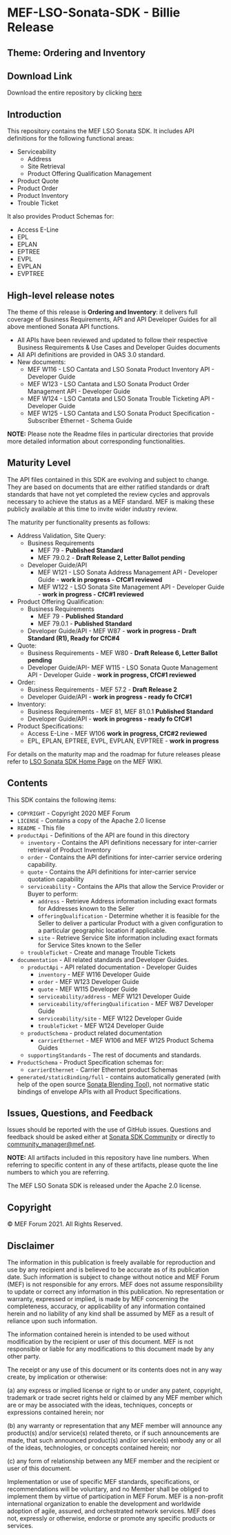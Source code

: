 # MEF-LSO-Sonata-SDK - Billie Release

## Theme: Ordering and Inventory

## Download Link

Download the entire repository by clicking
[here](https://github.com/MEF-GIT/MEF-LSO-Sonata-SDK/releases/download/billie/MEF-LSO-Sonata-SDK-billie.zip)

## Introduction

This repository contains the MEF LSO Sonata SDK. It includes API definitions
for the following functional areas:

- Serviceability
  - Address
  - Site Retrieval
  - Product Offering Qualification Management
- Product Quote
- Product Order
- Product Inventory
- Trouble Ticket

It also provides Product Schemas for:

- Access E-Line
- EPL
- EPLAN
- EPTREE
- EVPL
- EVPLAN
- EVPTREE

## High-level release notes

The theme of this release is **Ordering and Inventory**: it delivers full
coverage of Business Requirements, API and API Developer Guides for all above
mentioned Sonata API functions.

- All APIs have been reviewed and updated to follow their respective Business
  Requirements & Use Cases and Developer Guides documents
- All API definitions are provided in OAS 3.0 standard.
- New documents:
  - MEF W116 - LSO Cantata and LSO Sonata Product Inventory API - Developer
    Guide
  - MEF W123 - LSO Cantata and LSO Sonata Product Order Management API -
    Developer Guide
  - MEF W124 - LSO Cantata and LSO Sonata Trouble Ticketing API - Developer
    Guide
  - MEF W125 - LSO Cantata and LSO Sonata Product Specification - Subscriber
    Ethernet - Schema Guide

**NOTE:** Please note the Readme files in particular directories that provide
more detailed information about corresponding functionalities.

## Maturity Level

The API files contained in this SDK are evolving and subject to change. They
are based on documents that are either ratified standards or draft standards
that have not yet completed the review cycles and approvals necessary to
achieve the status as a MEF standard. MEF is making these publicly available at
this time to invite wider industry review.

The maturity per functionality presents as follows:

- Address Validation, Site Query:
  - Business Requirements
    - MEF 79 - **Published Standard**
    - MEF 79.0.2 - **Draft Release 2, Letter Ballot pending**
  - Developer Guide/API
    - MEF W121 - LSO Sonata Address Management API - Developer Guide - **work
      in progress - CfC#1 reviewed**
    - MEF W122 - LSO Sonata Site Management API - Developer Guide - **work in
      progress - CfC#1 reviewed**
- Product Offering Qualification:
  - Business Requirements
    - MEF 79 - **Published Standard**
    - MEF 79.0.1 - **Published Standard**
  - Developer Guide/API - MEF W87 - **work in progress - Draft Standard (R1),
    Ready for CfC#4**
- Quote:
  - Business Requirements - MEF W80 - **Draft Release 6, Letter Ballot
    pending**
  - Developer Guide/API- MEF W115 - LSO Sonata Quote Management API - Developer
    Guide - **work in progress, CfC#1 reviewed**
- Order:
  - Business Requirements - MEF 57.2 - **Draft Release 2**
  - Developer Guide/API - **work in progress - ready fo CfC#1**
- Inventory:
  - Business Requirements - MEF 81, MEF 81.0.1 **Published Standard**
  - Developer Guide/API - **work in progress - ready fo CfC#1**
- Product Specifications:
  - Access E-Line - MEF W106 **work in progress, CfC#2 reviewed**
  - EPL, EPLAN, EPTREE, EVPL, EVPLAN, EVPTREE - **work in progress**

For details on the maturity map and the roadmap for future releases please
refer to
[LSO Sonata SDK Home Page](https://wiki.mef.net/display/CESG/LSO+Sonata+SDK) on
the MEF WIKI.

## Contents

This SDK contains the following items:

- `COPYRIGHT` - Copyright 2020 MEF Forum
- `LICENSE` - Contains a copy of the Apache 2.0 license
- `README` - This file
- `productApi` - Definitions of the API are found in this directory
  - `inventory` - Contains the API definitions necessary for inter-carrier
    retrieval of Product Inventory
  - `order` - Contains the API definitions for inter-carrier service ordering
    capability.
  - `quote` - Contains the API definitions for inter-carrier service quotation
    capability
  - `serviceability` - Contains the APIs that allow the Service Provider or
    Buyer to perform:
    - `address` - Retrieve Address information including exact formats for
      Addresses known to the Seller
    - `offeringQualification` - Determine whether it is feasible for the Seller
      to deliver a particular Product with a given configuration to a
      particular geographic location if applicable.
    - `site` - Retrieve Service Site information including exact formats for
      Service Sites known to the Seller
  - `troubleTicket` - Create and manage Trouble Tickets
- `documentation` - All related standards and Developer Guides.
  - `productApi` - API related documentation - Developer Guides
    - `inventory` - MEF W116 Developer Guide
    - `order` - MEF W123 Developer Guide
    - `quote` - MEF W115 Developer Guide
    - `serviceability/address` - MEF W121 Developer Guide
    - `serviceability/offeringQualification` - MEF W87 Developer Guide
    - `serviceability/site` - MEF W122 Developer Guide
    - `troubleTicket` - MEF W124 Developer Guide
  - `productSchema` - product related documentation
    - `carrierEthernet` - MEF W106 and MEF W125 Product Schema Guides
  - `supportingStandards` - The rest of documents and standards.
- `ProductSchema` - Product Specification schemas for:
  - `carrierEthernet` - Carrier Ethernet product Schemas
- `generated/staticBinding/full` - contains automatically generated (with help
  of the open source
  [Sonata Blending Tool](https://github.com/Amartus/SonataBlendingTool)), not
  normative static bindings of envelope APIs with all Product Specifications.

## Issues, Questions, and Feedback

Issues should be reported with the use of GitHub issues. Questions and feedback
should be asked either at
[Sonata SDK Community](https://github.com/orgs/MEF-GIT/teams/mef-lso-sonata-sdk-community)
or directly to community_manager@mef.net.

**NOTE:** All artifacts included in this repository have line numbers. When
referring to specific content in any of these artifacts, please quote the line
numbers to which you are referring.

The MEF LSO Sonata SDK is released under the Apache 2.0 license.

## Copyright

© MEF Forum 2021. All Rights Reserved.

## Disclaimer

The information in this publication is freely available for reproduction and
use by any recipient and is believed to be accurate as of its publication date.
Such information is subject to change without notice and MEF Forum (MEF) is not
responsible for any errors. MEF does not assume responsibility to update or
correct any information in this publication. No representation or warranty,
expressed or implied, is made by MEF concerning the completeness, accuracy, or
applicability of any information contained herein and no liability of any kind
shall be assumed by MEF as a result of reliance upon such information.

The information contained herein is intended to be used without modification by
the recipient or user of this document. MEF is not responsible or liable for
any modifications to this document made by any other party.

The receipt or any use of this document or its contents does not in any way
create, by implication or otherwise:

(a) any express or implied license or right to or under any patent, copyright,
trademark or trade secret rights held or claimed by any MEF member which are or
may be associated with the ideas, techniques, concepts or expressions contained
herein; nor

(b) any warranty or representation that any MEF member will announce any
product(s) and/or service(s) related thereto, or if such announcements are
made, that such announced product(s) and/or service(s) embody any or all of the
ideas, technologies, or concepts contained herein; nor

(c) any form of relationship between any MEF member and the recipient or user
of this document.

Implementation or use of specific MEF standards, specifications, or
recommendations will be voluntary, and no Member shall be obliged to implement
them by virtue of participation in MEF Forum. MEF is a non-profit international
organization to enable the development and worldwide adoption of agile,
assured, and orchestrated network services. MEF does not, expressly or
otherwise, endorse or promote any specific products or services.
